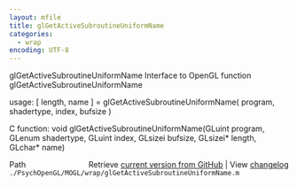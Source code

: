 ```yaml
---
layout: mfile
title: glGetActiveSubroutineUniformName
categories:
  - wrap
encoding: UTF-8
---
```


glGetActiveSubroutineUniformName  Interface to OpenGL function glGetActiveSubroutineUniformName

usage:  \[ length, name \] = glGetActiveSubroutineUniformName\( program, shadertype, index, bufsize \)

C function:  void glGetActiveSubroutineUniformName\(GLuint program, GLenum shadertype, GLuint index, GLsizei bufsize, GLsizei\* length, GLchar\* name\)


<div class="code_header" style="text-align:right;">
  <span style="float:left;">Path&nbsp;&nbsp;</span> <span class="counter">Retrieve <a href=
  "https://raw.github.com/Psychtoolbox-3/Psychtoolbox-3/beta/./PsychOpenGL/MOGL/wrap/glGetActiveSubroutineUniformName.m">current version from GitHub</a> | View <a href=
  "https://github.com/Psychtoolbox-3/Psychtoolbox-3/commits/beta/./PsychOpenGL/MOGL/wrap/glGetActiveSubroutineUniformName.m">changelog</a></span>
</div>
<div class="code">
  <code>./PsychOpenGL/MOGL/wrap/glGetActiveSubroutineUniformName.m</code>
</div>
